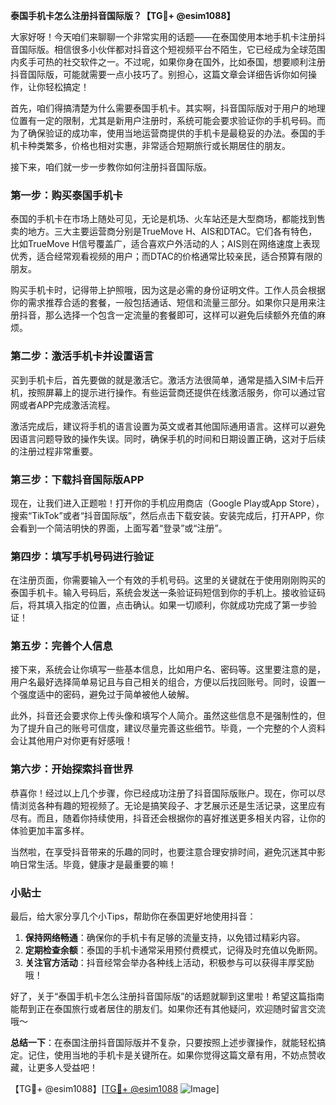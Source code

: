 **泰国手机卡怎么注册抖音国际版？【TG💪+ @esim1088】**

大家好呀！今天咱们来聊聊一个非常实用的话题——在泰国使用本地手机卡注册抖音国际版。相信很多小伙伴都对抖音这个短视频平台不陌生，它已经成为全球范围内炙手可热的社交软件之一。不过呢，如果你身在国外，比如泰国，想要顺利注册抖音国际版，可能就需要一点小技巧了。别担心，这篇文章会详细告诉你如何操作，让你轻松搞定！

首先，咱们得搞清楚为什么需要泰国手机卡。其实啊，抖音国际版对于用户的地理位置有一定的限制，尤其是新用户注册时，系统可能会要求验证你的手机号码。而为了确保验证的成功率，使用当地运营商提供的手机卡是最稳妥的办法。泰国的手机卡种类繁多，价格也相对实惠，非常适合短期旅行或长期居住的朋友。

接下来，咱们就一步一步教你如何注册抖音国际版。

### 第一步：购买泰国手机卡

泰国的手机卡在市场上随处可见，无论是机场、火车站还是大型商场，都能找到售卖的地方。三大主要运营商分别是TrueMove H、AIS和DTAC。它们各有特色，比如TrueMove H信号覆盖广，适合喜欢户外活动的人；AIS则在网络速度上表现优秀，适合经常观看视频的用户；而DTAC的价格通常比较亲民，适合预算有限的朋友。

购买手机卡时，记得带上护照哦，因为这是必需的身份证明文件。工作人员会根据你的需求推荐合适的套餐，一般包括通话、短信和流量三部分。如果你只是用来注册抖音，那么选择一个包含一定流量的套餐即可，这样可以避免后续额外充值的麻烦。

### 第二步：激活手机卡并设置语言

买到手机卡后，首先要做的就是激活它。激活方法很简单，通常是插入SIM卡后开机，按照屏幕上的提示进行操作。有些运营商还提供在线激活服务，你可以通过官网或者APP完成激活流程。

激活完成后，建议将手机的语言设置为英文或者其他国际通用语言。这样可以避免因语言问题导致的操作失误。同时，确保手机的时间和日期设置正确，这对于后续的注册过程非常重要。

### 第三步：下载抖音国际版APP

现在，让我们进入正题啦！打开你的手机应用商店（Google Play或App Store），搜索“TikTok”或者“抖音国际版”，然后点击下载安装。安装完成后，打开APP，你会看到一个简洁明快的界面，上面写着“登录”或“注册”。

### 第四步：填写手机号码进行验证

在注册页面，你需要输入一个有效的手机号码。这里的关键就在于使用刚刚购买的泰国手机卡。输入号码后，系统会发送一条验证码短信到你的手机上。接收验证码后，将其填入指定的位置，点击确认。如果一切顺利，你就成功完成了第一步验证！

### 第五步：完善个人信息

接下来，系统会让你填写一些基本信息，比如用户名、密码等。这里要注意的是，用户名最好选择简单易记且与自己相关的组合，方便以后找回账号。同时，设置一个强度适中的密码，避免过于简单被他人破解。

此外，抖音还会要求你上传头像和填写个人简介。虽然这些信息不是强制性的，但为了提升自己的账号可信度，建议尽量完善这些细节。毕竟，一个完整的个人资料会让其他用户对你更有好感哦！

### 第六步：开始探索抖音世界

恭喜你！经过以上几个步骤，你已经成功注册了抖音国际版账户。现在，你可以尽情浏览各种有趣的短视频了。无论是搞笑段子、才艺展示还是生活记录，这里应有尽有。而且，随着你持续使用，抖音还会根据你的喜好推送更多相关内容，让你的体验更加丰富多样。

当然啦，在享受抖音带来的乐趣的同时，也要注意合理安排时间，避免沉迷其中影响日常生活。毕竟，健康才是最重要的嘛！

### 小贴士

最后，给大家分享几个小Tips，帮助你在泰国更好地使用抖音：

1. **保持网络畅通**：确保你的手机卡有足够的流量支持，以免错过精彩内容。
2. **定期检查余额**：泰国的手机卡通常采用预付费模式，记得及时充值以免断网。
3. **关注官方活动**：抖音经常会举办各种线上活动，积极参与可以获得丰厚奖励哦！

好了，关于“泰国手机卡怎么注册抖音国际版”的话题就聊到这里啦！希望这篇指南能帮到正在泰国旅行或者居住的朋友们。如果你还有其他疑问，欢迎随时留言交流哦～

**总结一下**：在泰国注册抖音国际版并不复杂，只要按照上述步骤操作，就能轻松搞定。记住，使用当地的手机卡是关键所在。如果你觉得这篇文章有用，不妨点赞收藏，让更多人受益吧！

【TG💪+ @esim1088】[[TG💪+ @esim1088](https://t.me/s/esim1088) ![Image](https://i.postimg.cc/4NQfJmqS/Snipaste-2025-05-13-00-14-12.png)]